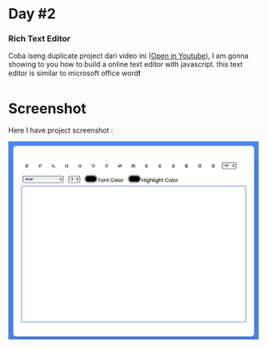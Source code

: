 # Day #2

### Rich Text Editor
Coba iseng duplicate project dari video ini ([Open in Youtube](https://youtu.be/gRyvG7PZ4m0)),  I am gonna showing to you how to build a online text editor with javascript. this text editor is similar to microsoft office word❗️

# Screenshot
Here I have project screenshot :

![screenshot](screenshot.png)